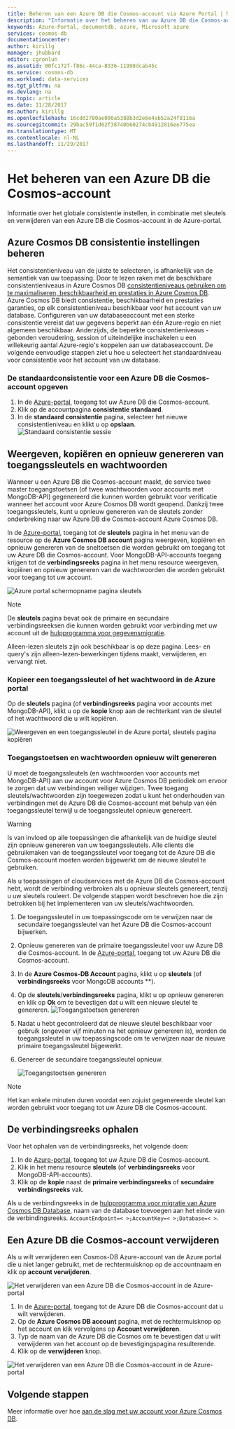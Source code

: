 ```yaml
---
title: Beheren van een Azure DB die Cosmos-account via Azure Portal | Microsoft Docs
description: "Informatie over het beheren van uw Azure DB die Cosmos-account via Azure Portal. Een handleiding voor het gebruik van de Azure Portal weergeven, kopiëren, verwijderen en toegang tot accounts vinden."
keywords: Azure-Portal, documentdb, azure, Microsoft azure
services: cosmos-db
documentationcenter: 
author: kirillg
manager: jhubbard
editor: cgronlun
ms.assetid: 00fc172f-f86c-44ca-8336-11998dcab45c
ms.service: cosmos-db
ms.workload: data-services
ms.tgt_pltfrm: na
ms.devlang: na
ms.topic: article
ms.date: 11/28/2017
ms.author: kirillg
ms.openlocfilehash: 16cdd2780ae090a5388b3d2e6e4ab52a24f8116a
ms.sourcegitcommit: 29bac59f1d62f38740b60274cb4912816ee775ea
ms.translationtype: MT
ms.contentlocale: nl-NL
ms.lasthandoff: 11/29/2017
---
```

# <a name="how-to-manage-an-azure-cosmos-db-account"></a>Het beheren van een Azure DB die Cosmos-account
Informatie over het globale consistentie instellen, in combinatie met sleutels en verwijderen van een Azure DB die Cosmos-account in de Azure-portal.

## <a id="consistency"></a>Azure Cosmos DB consistentie instellingen beheren
Het consistentieniveau van de juiste te selecteren, is afhankelijk van de semantiek van uw toepassing. Door te lezen raken met de beschikbare consistentieniveaus in Azure Cosmos DB [consistentieniveaus gebruiken om te maximaliseren, beschikbaarheid en prestaties in Azure Cosmos DB][consistency]. Azure Cosmos DB biedt consistentie, beschikbaarheid en prestaties garanties, op elk consistentieniveau beschikbaar voor het account van uw database. Configureren van uw databaseaccount met een sterke consistentie vereist dat uw gegevens beperkt aan één Azure-regio en niet algemeen beschikbaar. Anderzijds, de beperkte consistentieniveaus - gebonden veroudering, session of uiteindelijke inschakelen u een willekeurig aantal Azure-regio's koppelen aan uw databaseaccount. De volgende eenvoudige stappen ziet u hoe u selecteert het standaardniveau voor consistentie voor het account van uw database.

### <a name="to-specify-the-default-consistency-for-an-azure-cosmos-db-account"></a>De standaardconsistentie voor een Azure DB die Cosmos-account opgeven
1. In de [Azure-portal](https://portal.azure.com/), toegang tot uw Azure DB die Cosmos-account.
2. Klik op de accountpagina **consistentie standaard**.
3. In de **standaard consistentie** pagina, selecteer het nieuwe consistentieniveau en klikt u op **opslaan**.
    ![Standaard consistentie sessie][5]

## <a id="keys"></a>Weergeven, kopiëren en opnieuw genereren van toegangssleutels en wachtwoorden
Wanneer u een Azure DB die Cosmos-account maakt, de service twee master toegangstoetsen (of twee wachtwoorden voor accounts met MongoDB-API) gegenereerd die kunnen worden gebruikt voor verificatie wanneer het account voor Azure Cosmos DB wordt geopend. Dankzij twee toegangssleutels, kunt u opnieuw genereren van de sleutels zonder onderbreking naar uw Azure DB die Cosmos-account Azure Cosmos DB. 

In de [Azure-portal](https://portal.azure.com/), toegang tot de **sleutels** pagina in het menu van de resource op de **Azure Cosmos DB account** pagina weergeven, kopiëren en opnieuw genereren van de sneltoetsen die worden gebruikt om toegang tot uw Azure DB die Cosmos-account. Voor MongoDB-API-accounts toegang krijgen tot de **verbindingsreeks** pagina in het menu resource weergeven, kopiëren en opnieuw genereren van de wachtwoorden die worden gebruikt voor toegang tot uw account.

![Azure portal schermopname pagina sleutels](./media/manage-account/keys.png)

> [!NOTE]
> De **sleutels** pagina bevat ook de primaire en secundaire verbindingsreeksen die kunnen worden gebruikt voor verbinding met uw account uit de [hulpprogramma voor gegevensmigratie](import-data.md).
> 
> 

Alleen-lezen sleutels zijn ook beschikbaar is op deze pagina. Lees- en query's zijn alleen-lezen-bewerkingen tijdens maakt, verwijderen, en vervangt niet.

### <a name="copy-an-access-key-or-password-in-the-azure-portal"></a>Kopieer een toegangssleutel of het wachtwoord in de Azure portal
Op de **sleutels** pagina (of **verbindingsreeks** pagina voor accounts met MongoDB-API), klikt u op de **kopie** knop aan de rechterkant van de sleutel of het wachtwoord die u wilt kopiëren.

![Weergeven en een toegangssleutel in de Azure portal, sleutels pagina kopiëren](./media/manage-account/copykeys.png)

### <a name="regenerate-access-keys-and-passwords"></a>Toegangstoetsen en wachtwoorden opnieuw wilt genereren
U moet de toegangssleutels (en wachtwoorden voor accounts met MongoDB-API) aan uw account voor Azure Cosmos DB periodiek om ervoor te zorgen dat uw verbindingen veiliger wijzigen. Twee toegang sleutels/wachtwoorden zijn toegewezen zodat u kunt het onderhouden van verbindingen met de Azure DB die Cosmos-account met behulp van één toegangssleutel terwijl u de toegangssleutel opnieuw genereert.

> [!WARNING]
> Is van invloed op alle toepassingen die afhankelijk van de huidige sleutel zijn opnieuw genereren van uw toegangssleutels. Alle clients die gebruikmaken van de toegangssleutel voor toegang tot de Azure DB die Cosmos-account moeten worden bijgewerkt om de nieuwe sleutel te gebruiken.
> 
> 

Als u toepassingen of cloudservices met de Azure DB die Cosmos-account hebt, wordt de verbinding verbroken als u opnieuw sleutels genereert, tenzij u uw sleutels rouleert. De volgende stappen wordt beschreven hoe die zijn betrokken bij het implementeren van uw sleutels/wachtwoorden.

1. De toegangssleutel in uw toepassingscode om te verwijzen naar de secundaire toegangssleutel van het Azure DB die Cosmos-account bijwerken.
2. Opnieuw genereren van de primaire toegangssleutel voor uw Azure DB die Cosmos-account. In de [Azure-portal](https://portal.azure.com/), toegang tot uw Azure DB die Cosmos-account.
3. In de **Azure Cosmos-DB Account** pagina, klikt u op **sleutels** (of **verbindingsreeks** voor MongoDB accounts **).
4. Op de **sleutels**/**verbindingsreeks** pagina, klikt u op opnieuw genereren en klik op **Ok** om te bevestigen dat u wilt een nieuwe sleutel te genereren.
    ![Toegangstoetsen genereren](./media/manage-account/regenerate-keys.png)
5. Nadat u hebt gecontroleerd dat de nieuwe sleutel beschikbaar voor gebruik (ongeveer vijf minuten na het opnieuw genereren is), worden de toegangssleutel in uw toepassingscode om te verwijzen naar de nieuwe primaire toegangssleutel bijgewerkt.
6. Genereer de secundaire toegangssleutel opnieuw.
   
    ![Toegangstoetsen genereren](./media/manage-account/regenerate-secondary-key.png)

> [!NOTE]
> Het kan enkele minuten duren voordat een zojuist gegenereerde sleutel kan worden gebruikt voor toegang tot uw Azure DB die Cosmos-account.
> 
> 

## <a name="get-the-connection-string"></a>De verbindingsreeks ophalen
Voor het ophalen van de verbindingsreeks, het volgende doen: 

1. In de [Azure-portal](https://portal.azure.com), toegang tot uw Azure DB die Cosmos-account.
2. Klik in het menu resource **sleutels** (of **verbindingsreeks** voor MongoDB-API-accounts).
3. Klik op de **kopie** naast de **primaire verbindingsreeks** of **secundaire verbindingsreeks** vak. 

Als u de verbindingsreeks in de [hulpprogramma voor migratie van Azure Cosmos DB Database](import-data.md), naam van de database toevoegen aan het einde van de verbindingsreeks. `AccountEndpoint=< >;AccountKey=< >;Database=< >`.

## <a id="delete"></a>Een Azure DB die Cosmos-account verwijderen
Als u wilt verwijderen een Cosmos-DB Azure-account van de Azure portal die u niet langer gebruikt, met de rechtermuisknop op de accountnaam en klik op **account verwijderen**.

![Het verwijderen van een Azure DB die Cosmos-account in de Azure-portal](./media/manage-account/deleteaccount.png)

1. In de [Azure-portal](https://portal.azure.com/), toegang tot de Azure DB die Cosmos-account dat u wilt verwijderen.
2. Op de **Azure Cosmos DB account** pagina, met de rechtermuisknop op het account en klik vervolgens op **Account verwijderen**. 
3. Typ de naam van de Azure DB die Cosmos om te bevestigen dat u wilt verwijderen van het account op de bevestigingspagina resulterende.
4. Klik op de **verwijderen** knop.

![Het verwijderen van een Azure DB die Cosmos-account in de Azure-portal](./media/manage-account/delete-account-confirm.png)

## <a id="next"></a>Volgende stappen
Meer informatie over hoe [aan de slag met uw account voor Azure Cosmos DB](http://go.microsoft.com/fwlink/p/?LinkId=402364).

<!--Image references-->
[5]: ./media/manage-account/documentdb_change_consistency-1.png

<!--Reference style links - using these makes the source content way more readable than using inline links-->
[bcdr]: https://azure.microsoft.com/documentation/articles/best-practices-availability-paired-regions/
[consistency]: consistency-levels.md
[azureregions]: https://azure.microsoft.com/regions/#services
[offers]: https://azure.microsoft.com/pricing/details/cosmos-db/
